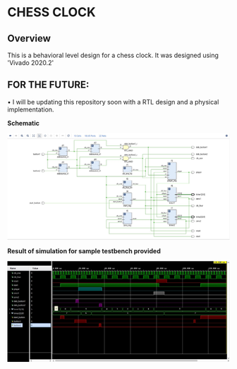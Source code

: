 # CHESS CLOCK
## Overview
This is a behavioral level design for a chess clock. It was designed using 'Vivado 2020.2'
## FOR THE FUTURE:
• I will be updating this repository soon with a RTL design and a physical implementation.

**Schematic**

![](img/schematic.JPG)

**Result of simulation for sample testbench provided**

![](img/testbench_simulation.JPG)
